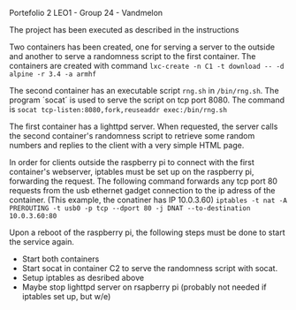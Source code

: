 Portefolio 2 LEO1 - Group 24 - Vandmelon

The project has been executed as described in the instructions

Two containers has been created, one for serving a server to the outside and another to serve a randomness script to the first container. The containers are created with command `lxc-create -n C1 -t download -- -d alpine -r 3.4 -a armhf`

The second container has an executable script `rng.sh` in `/bin/rng.sh`. The program ´socat´ is used to serve the script on tcp port 8080. The command is `socat tcp-listen:8080,fork,reuseaddr exec:/bin/rng.sh`

The first container has a lighttpd server. When requested, the server calls the second container's randomness script to retrieve some random numbers and replies to the client with a very simple HTML page.

In order for clients outside the raspberry pi to connect with the first container's webserver, iptables must be set up on the raspberry pi, forwarding the request. The following command forwards any tcp port 80 requests from the usb ethernet gadget connection to the ip adress of the container. (This example, the conatiner has IP 10.0.3.60)
`iptables -t nat -A PREROUTING -t usb0 -p tcp --dport 80 -j DNAT --to-destination 10.0.3.60:80`

Upon a reboot of the raspberry pi, the following steps must be done to start the service again.
* Start both containers
* Start socat in container C2 to serve the randomness script with socat.
* Setup iptables as desribed above
* Maybe stop lighttpd server on rsapberry pi (probably not needed if iptables set up, but w/e)
